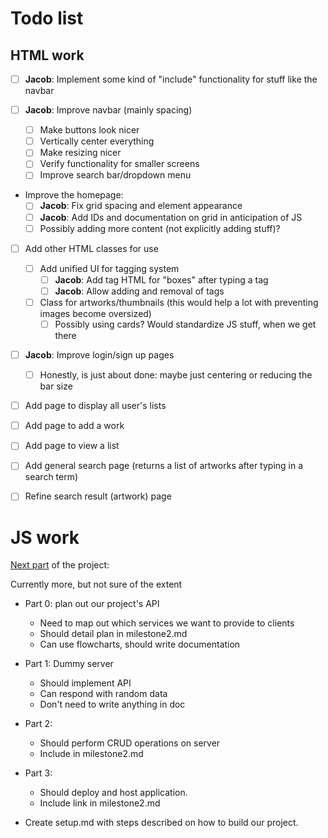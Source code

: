 # Todo list

## HTML work
- [ ] **Jacob**: Implement some kind of "include" functionality for stuff like the navbar

- [ ] **Jacob**: Improve navbar (mainly spacing)
    - [ ] Make buttons look nicer
    - [ ] Vertically center everything
    - [ ] Make resizing nicer
    - [ ] Verify functionality for smaller screens
    - [ ] Improve search bar/dropdown menu

- Improve the homepage:
  - [ ] **Jacob**: Fix grid spacing and element appearance
  - [ ] **Jacob**: Add IDs and documentation on grid in anticipation of JS
  - [ ] Possibly adding more content (not explicitly adding stuff)?

- [ ] Add other HTML classes for use
    - [ ] Add unified UI for tagging system
        - [ ] **Jacob**: Add tag HTML for "boxes" after typing a tag
        - [ ] **Jacob**: Allow adding and removal of tags
    - [ ] Class for artworks/thumbnails (this would help a lot with preventing images become oversized)
        - [ ] Possibly using cards? Would standardize JS stuff, when we get there

- [ ] **Jacob**: Improve login/sign up pages
    - [ ] Honestly, is just about done: maybe just centering or reducing the bar size

- [ ] Add page to display all user's lists

- [ ] Add page to add a work

- [ ] Add page to view a list

- [ ] Add general search page (returns a list of artworks after typing in a search term)

- [ ] Refine search result (artwork) page

# JS work

[Next part](https://docs.google.com/document/d/1U1iXfvlNBNziRkxjKIaDFUqQ8vpYtjOBgWLPY3GRJxg/edit) of the project:

Currently more, but not sure of the extent

- Part 0: plan out our project's API
  - Need to map out which services we want to provide to clients
  - Should detail plan in milestone2.md
  - Can use flowcharts, should write documentation

- Part 1: Dummy server
  - Should implement API
  - Can respond with random data
  - Don't need to write anything in doc

- Part 2: 
  - Should perform CRUD operations on server
  - Include in milestone2.md

- Part 3:
  - Should deploy and host application. 
  - Include link in milestone2.md

- Create setup.md with steps described on how to build our project.
